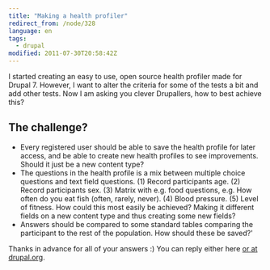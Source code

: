 ```yaml
---
title: "Making a health profiler"
redirect_from: /node/328
language: en
tags:
  - drupal
modified: 2011-07-30T20:58:42Z
---
```


I started creating an easy to use, open source health profiler made for Drupal 7. However, I want to alter the criteria for some of the tests a bit and add other tests. Now I am asking you clever Drupallers, how to best achieve this?

The challenge?
--------------

- Every registered user should be able to save the health profile for later access, and be able to create new health profiles to see improvements. Should it just be a new content type?
- The questions in the health profile is a mix between multiple choice questions and text field questions. (1) Record participants age. (2) Record participants sex. (3) Matrix with e.g. food questions, e.g. How often do you eat fish (often, rarely, never). (4) Blood pressure. (5) Level of fitness. How could this most easily be achieved? Making it different fields on a new content type and thus creating some new fields?
- Answers should be compared to some standard tables comparing the participant to the rest of the population. How should these be saved?'

Thanks in advance for all of your answers :) You can reply either here [or at drupal.org](http://drupal.org/node/1234480).
